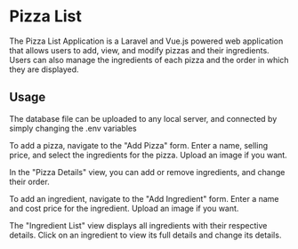 # Pizza List 

The Pizza List Application is a Laravel and Vue.js powered web application that allows users to add, view, and modify pizzas and their ingredients. Users can also manage the ingredients of each pizza and the order in which they are displayed.

## Usage

The database file can be uploaded to any local server, and connected by simply changing the .env variables

To add a pizza, navigate to the "Add Pizza" form. Enter a name, selling price, and select the ingredients for the pizza. Upload an image if you want.

In the "Pizza Details" view, you can add or remove ingredients, and change their order.

To add an ingredient, navigate to the "Add Ingredient" form. Enter a name and cost price for the ingredient. Upload an image if you want.

The "Ingredient List" view displays all ingredients with their respective details. Click on an ingredient to view its full details and change its details.